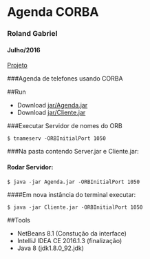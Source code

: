 # Agenda CORBA
### Roland Gabriel
#### Julho/2016
[Projeto](https://_)

###Agenda de telefones usando CORBA

##Run
- Download [jar/Agenda.jar](https://github.com/rolandgnm/ppd-corba/raw/master/Agenda/jar/Agenda.jar)
- Download [jar/Cliente.jar](https://github.com/rolandgnm/ppd-corba/raw/master/Agenda/jar/Cliente.jar)

###Executar Servidor de nomes do ORB
```{r, engine='bash', count_lines} 
$ tnameserv -ORBInitialPort 1050
```
###Na pasta contendo Server.jar e Cliente.jar:
#### Rodar Servidor:
```{r, engine='bash', count_lines} 
$ java -jar Agenda.jar -ORBInitialPort 1050
```
####Em nova instância do terminal executar:
```{r, engine='bash', count_lines}
$ java -jar Cliente.jar -ORBInitialPort 1050
```

##Tools
* NetBeans 8.1 (Constução da interface) 
* IntelliJ IDEA CE 2016.1.3 (finalização) 
* Java 8 (jdk1.8.0_92.jdk)

